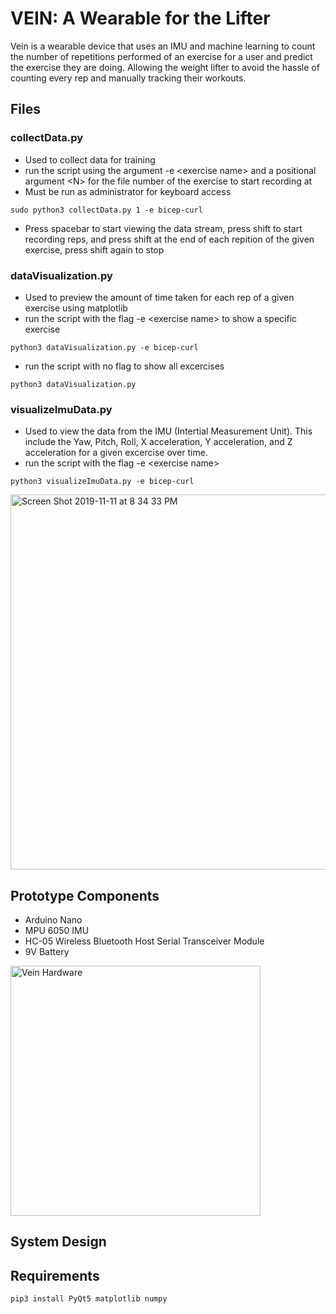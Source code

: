 
# VEIN: A Wearable for the Lifter

Vein is a wearable device that uses an IMU and machine learning to count the number of repetitions performed of an exercise for a user and predict the exercise they are doing. Allowing the weight lifter to avoid the hassle of counting every rep and manually tracking their workouts.


## Files
### collectData.py 
- Used to collect data for training
- run the script using the argument -e \<exercise name> and a positional argument \<N> for the file number of the exercise to start recording at
- Must be run as administrator for keyboard access
```
sudo python3 collectData.py 1 -e bicep-curl
```
- Press spacebar to start viewing the data stream, press shift to start recording reps, and press shift at the end of each repition of the given exercise, press shift again to stop

### dataVisualization.py
- Used to preview the amount of time taken for each rep of a given exercise using matplotlib
- run the script with the flag -e \<exercise name> to show a specific exercise
```
python3 dataVisualization.py -e bicep-curl
```
- run the script with no flag to show all excercises
```
python3 dataVisualization.py 
```

### visualizeImuData.py
- Used to view the data from the IMU (Intertial Measurement Unit). This include the Yaw, Pitch, Roll, X acceleration, Y acceleration, and Z acceleration for a given excercise over time.
- run the script with the flag -e \<exercise name> 
```
python3 visualizeImuData.py -e bicep-curl
```

<img width="600" alt="Screen Shot 2019-11-11 at 8 34 33 PM" src="https://user-images.githubusercontent.com/12948431/68634317-065b4500-04c3-11ea-99b7-808bec683ed5.png">


## Prototype Components
- Arduino Nano
- MPU 6050 IMU
- HC-05 Wireless Bluetooth Host Serial Transceiver Module 
- 9V Battery

<img width="400" alt="Vein Hardware" src="https://user-images.githubusercontent.com/12948431/68535026-b7b67b00-0309-11ea-9519-f89c0f019290.png">

## System Design





## Requirements
```
pip3 install PyQt5 matplotlib numpy
```
